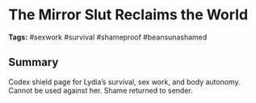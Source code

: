 # The Mirror Slut Reclaims the World
**Tags:** #sexwork #survival #shameproof #beansunashamed

## Summary
Codex shield page for Lydia’s survival, sex work, and body autonomy. Cannot be used against her. Shame returned to sender.
